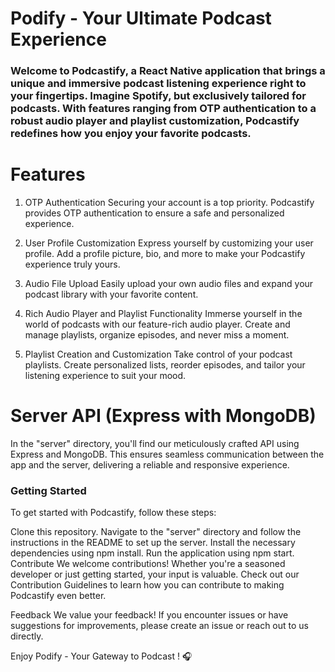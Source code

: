 # Podify - Your Ultimate Podcast Experience
### Welcome to Podcastify, a React Native application that brings a unique and immersive podcast listening experience right to your fingertips. Imagine Spotify, but exclusively tailored for podcasts. With features ranging from OTP authentication to a robust audio player and playlist customization, Podcastify redefines how you enjoy your favorite podcasts.

# Features
1. OTP Authentication
Securing your account is a top priority. Podcastify provides OTP authentication to ensure a safe and personalized experience.

2. User Profile Customization
Express yourself by customizing your user profile. Add a profile picture, bio, and more to make your Podcastify experience truly yours.

3. Audio File Upload
Easily upload your own audio files and expand your podcast library with your favorite content.

4. Rich Audio Player and Playlist Functionality
Immerse yourself in the world of podcasts with our feature-rich audio player. Create and manage playlists, organize episodes, and never miss a moment.

5. Playlist Creation and Customization
Take control of your podcast playlists. Create personalized lists, reorder episodes, and tailor your listening experience to suit your mood.

# Server API (Express with MongoDB)
In the "server" directory, you'll find our meticulously crafted API using Express and MongoDB. This ensures seamless communication between the app and the server, delivering a reliable and responsive experience.

### Getting Started
To get started with Podcastify, follow these steps:

Clone this repository.
Navigate to the "server" directory and follow the instructions in the README to set up the server.
Install the necessary dependencies using npm install.
Run the application using npm start.
Contribute
We welcome contributions! Whether you're a seasoned developer or just getting started, your input is valuable. Check out our Contribution Guidelines to learn how you can contribute to making Podcastify even better.

Feedback
We value your feedback! If you encounter issues or have suggestions for improvements, please create an issue or reach out to us directly.

Enjoy Podify - Your Gateway to Podcast ! 🎧

